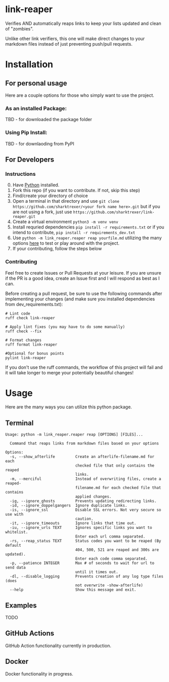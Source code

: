 # link-reaper

Verifies AND automatically reaps links to keep your lists updated and clean of "zombies".

Unlike other link verifiers, this one will make direct changes to your markdown files instead of just preventing push/pull requests.

# Installation

## For personal usage

Here are a couple options for those who simply want to use the project.

### As an installed Package:

TBD - for downloaded the package folder

### Using Pip Install:

TBD - for downlaoding from PyPI

## For Developers

### Instructions
0. Have [Python](https://www.python.org/downloads/) installed.
1. Fork this repo (if you want to contribute. If not, skip this step)
2. Find/create your directory of choice
3. Open a terminal in that directory and use `git clone https://github.com/sharktrexer/<your fork name here>.git` but if you are not using a fork, just use `https://github.com/sharktrexer/link-reaper.git`
4. Create a virtual environment `python3 -m venv venv` 
5. Install requried dependencies `pip install -r requirements.txt` or if you intend to contribute, `pip install -r requirements_dev.txt`
6. Use `python -m link_reaper.reaper reap yourfile.md` utilizing the many options [here](#Terminal) to test or play around with the project.
7. If your contributing, follow the steps below

### Contributing

Feel free to create Issues or Pull Requests at your leisure. If you are unsure if the PR is a good idea, create an Issue first and I will respond as best as I can.

Before creating a pull request, be sure to use the following commands after implementing your changes (and make sure you installed dependencies from dev_requirements.txt):
```
# Lint code
ruff check link-reaper

# Apply lint fixes (you may have to do some manually)
ruff check --fix

# Format changes
ruff format link-reaper

#Optional for bonus points
pylint link-reaper
```
If you don't use the ruff commands, the workflow of this project will fail and it will take longer to merge your potentially beautiful changes!

# Usage

Here are the many ways you can utilize this python package.

## Terminal
```
Usage: python -m link_reaper.reaper reap [OPTIONS] [FILES]...

  Command that reaps links from markdown files based on your options

Options:
  -s, --show_afterlife         Create an afterlife-filename.md for each
                               checked file that only contains the reaped
                               links.
  -m, --merciful               Instead of overwriting files, create a reaped-
                               filename.md for each checked file that contains
                               applied changes.
  -ig, --ignore_ghosts         Prevents updating redirecting links.
  -id, --ignore_doppelgangers  Ignore duplicate links.
  -is, --ignore_ssl            Disable SSL errors. Not very secure so use with
                               caution.
  -it, --ignore_timeouts       Ignore links that time out.
  -iu, --ignore_urls TEXT      Ignores specific links you want to whitelist.
                               Enter each url comma separated.
  -rs, --reap_status TEXT      Status codes you want to be reaped (By default
                               404, 500, 521 are reaped and 300s are updated).
                               Enter each code comma separated.
  -p, --patience INTEGER       Max # of seconds to wait for url to send data
                               until it times out.
  -dl, --disable_logging       Prevents creation of any log type files (does
                               not overwrite -show-afterlife)
  --help                       Show this message and exit.
```

## Examples

TODO 

## GitHub Actions

GitHub Action functionality currently in production.

## Docker

Docker functionality in progress.
